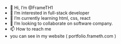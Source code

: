 - 👋 Hi, I’m @FrameTH1
- 👀 I’m interested in full-stack developer
- 🌱 I’m currently learning html, css, react
- 💞️ I’m looking to collaborate on software company.
- 📫 How to reach me 
-   you can see in my website ( portfolio.frameth.com )

<!---
FrameTH1/FrameTH1 is a ✨ special ✨ repository because its `README.md` (this file) appears on your GitHub profile.
You can click the Preview link to take a look at your changes.
--->
